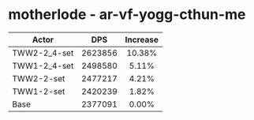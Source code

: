 # motherlode - ar-vf-yogg-cthun-me
| Actor | DPS | Increase |
|---|:---:|:---:|
|TWW2-2_4-set|2623856|10.38%|
|TWW1-2_4-set|2498580|5.11%|
|TWW2-2-set|2477217|4.21%|
|TWW1-2-set|2420239|1.82%|
|Base|2377091|0.00%|
